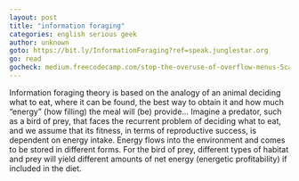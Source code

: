 ```yaml
---
layout: post
title: "information foraging"
categories: english serious geek
author: unknown
goto: https://bit.ly/InformationForaging?ref=speak.junglestar.org
go: read
gocheck: medium.freecodecamp.com/stop-the-overuse-of-overflow-menus-5caa4b54e843?ref=speak.junglestar.org
---
```

Information foraging theory is based on the analogy of an animal deciding what to eat, where it can be found, the best way to obtain it and how much “energy” (how filling) the meal will (be) provide… Imagine a predator, such as a bird of prey, that faces the recurrent problem of deciding what to eat, and we assume that its fitness, in terms of reproductive success, is dependent on energy intake. Energy flows into the environment and comes to be stored in different forms. For the bird of prey, different types of habitat and prey will yield different amounts of net energy (energetic profitability) if included in the diet.
